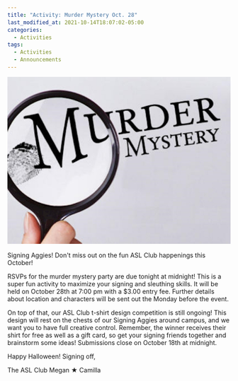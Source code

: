 ```yaml
---
title: "Activity: Murder Mystery Oct. 28"
last_modified_at: 2021-10-14T18:07:02-05:00
categories:
  - Activities
tags:
  - Activities
  - Announcements
---
```


![Murder Mystery](https://github.com/Bamboo72/ENGL-2010-Mock-ASL-Website/blob/main/assets/images/Murder-Mystery.jpg?raw=true)

Signing Aggies!
Don't miss out on the fun ASL Club happenings this October!

RSVPs for the murder mystery party are due tonight at midnight! This is a super fun activity to maximize your signing and sleuthing skills. It will be held on October 28th at 7:00 pm with a $3.00 entry fee. Further details about location and characters will be sent out the Monday before the event.

On top of that, our ASL Club t-shirt design competition is still ongoing! This design will rest on the chests of our Signing Aggies around campus, and we want you to have full creative control. Remember, the winner receives their shirt for free as well as a gift card, so get your signing friends together and brainstorm some ideas! Submissions close on October 18th at midnight.

Happy Halloween!
Signing off,

The ASL Club
Megan ★ Camilla
